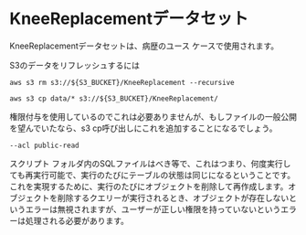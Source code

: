 KneeReplacementデータセット
===========================

KneeReplacementデータセットは、病歴のユース ケースで使用されます。

S3のデータをリフレッシュするには

    aws s3 rm s3://${S3_BUCKET}/KneeReplacement --recursive   

    aws s3 cp data/* s3://${S3_BUCKET}/KneeReplacement/ 

権限付与を使用しているのでこれは必要ありませんが、もしファイルの一般公開を望んでいたなら、s3 cp呼び出しにこれを追加することになるでしょう。

    --acl public-read    

スクリプト フォルダ内のSQLファイルはべき等で、これはつまり、何度実行しても再実行可能で、実行のたびにテーブルの状態は同じになるということです。これを実現するために、実行のたびにオブジェクトを削除して再作成します。オブジェクトを削除するクエリーが実行されるとき、オブジェクトが存在しないというエラーは無視されますが、ユーザーが正しい権限を持っていないというエラーは処理される必要があります。
